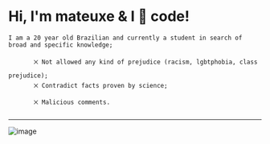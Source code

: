 # Hi, I'm mateuxe & I &#x1F90D; code!
    I am a 20 year old Brazilian and currently a student in search of broad and specific knowledge;

           ྾ Not allowed any kind of prejudice (racism, lgbtphobia, class prejudice);
           ྾ Contradict facts proven by science;
           ྾ Malicious comments.      
<hr>

![image]({https://activity-graph.herokuapp.com/graph?username={mateuxe}&theme=minimal})
